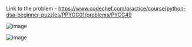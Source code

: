 Link to the problem - https://www.codechef.com/practice/course/python-dsa-beginner-puzzles/PPYCC01/problems/PYCC49


![image](https://github.com/Haleshot/Competitive-Programming/assets/57552973/c73ec75b-be8d-4378-8bf0-4891ad12ddb1)


![image](https://github.com/Haleshot/Competitive-Programming/assets/57552973/5bf8d522-38ef-426c-9e2c-89e33ed778fc)
